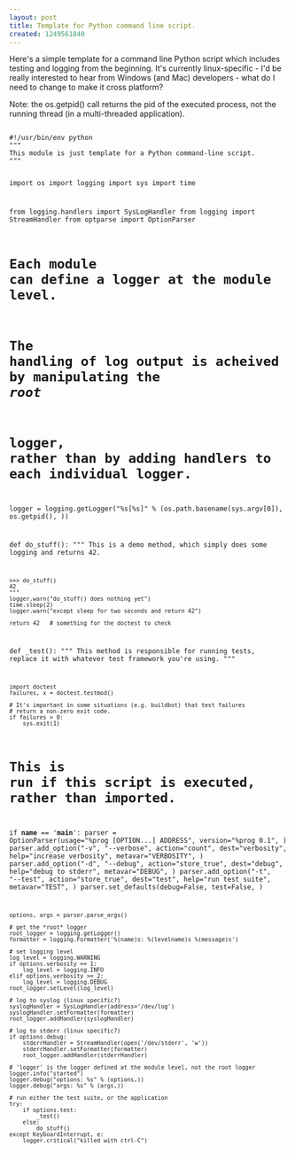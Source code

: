 ```yaml
--- 
layout: post
title: Template for Python command line script.
created: 1249561840
---
```

Here's a simple template for a command line Python script which includes testing and logging from the beginning.  It's currently linux-specific - I'd be really interested to hear from Windows (and Mac) developers - what do I need to change to make it cross platform?

Note: the os.getpid() call returns the pid of the executed process, not the running thread (in a multi-threaded application).

<code type='python'>
#!/usr/bin/env python
"""
This module is just template for a Python command-line script. 
"""

import os
import logging
import sys
import time

from logging.handlers import SysLogHandler
from logging import StreamHandler
from optparse import OptionParser

# Each module can define a logger at the module level.
# The handling of log output is acheived by manipulating the *root*
# logger, rather than by adding handlers to each individual logger.
logger = logging.getLogger("%s[%s]" % (os.path.basename(sys.argv[0]),
                                       os.getpid(),
                                       ))


def do_stuff():
    """
    This is a demo method, which simply does some logging and returns 42.

    >>> do_stuff()
    42
    """
    logger.warn("do_stuff() does nothing yet")
    time.sleep(2)
    logger.warn("except sleep for two seconds and return 42")

    return 42   # something for the doctest to check


def _test():
    """
    This method is responsible for running tests, replace it with whatever
    test framework you're using.
    """

    import doctest
    failures, x = doctest.testmod()

    # It's important in some situations (e.g. buildbot) that test failures
    # return a non-zero exit code.
    if failures > 0:
        sys.exit(1)


# This is run if this script is executed, rather than imported.
if __name__ == '__main__':
    parser = OptionParser(usage="%prog [OPTION...] ADDRESS",
                          version="%prog 0.1",
                          )
    parser.add_option("-v", "--verbose",
                      action="count",
                      dest="verbosity",
                      help="increase verbosity",
                      metavar="VERBOSITY",
                      )
    parser.add_option("-d", "--debug",
                      action="store_true",
                      dest="debug",
                      help="debug to stderr",
                      metavar="DEBUG",
                      )
    parser.add_option("-t", "--test",
                      action="store_true",
                      dest="test",
                      help="run test suite",
                      metavar="TEST",
                      )
    parser.set_defaults(debug=False,
                        test=False,
                        )

    options, args = parser.parse_args()

    # get the *root* logger
    root_logger = logging.getLogger()
    formatter = logging.Formatter('%(name)s: %(levelname)s %(message)s')

    # set logging level
    log_level = logging.WARNING
    if options.verbosity == 1:
        log_level = logging.INFO
    elif options.verbosity >= 2:
        log_level = logging.DEBUG
    root_logger.setLevel(log_level)

    # log to syslog (linux specific?)
    syslogHandler = SysLogHandler(address='/dev/log')
    syslogHandler.setFormatter(formatter)
    root_logger.addHandler(syslogHandler)

    # log to stderr (linux specific?)
    if options.debug:
        stderrHandler = StreamHandler(open('/dev/stderr', 'w'))
        stderrHandler.setFormatter(formatter)
        root_logger.addHandler(stderrHandler)

    # 'logger' is the logger defined at the module level, not the root logger 
    logger.info("started")
    logger.debug("options: %s" % (options,))
    logger.debug("args: %s" % (args,))

    # run either the test suite, or the application
    try:
        if options.test:
            _test()
        else:
            do_stuff()
    except KeyboardInterrupt, e:
        logger.critical("killed with ctrl-C")

</code>
